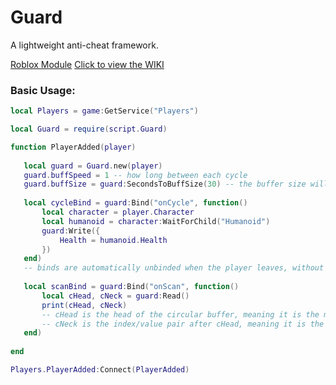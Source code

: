 # Guard
 A lightweight anti-cheat framework.

[Roblox Module](https://web.roblox.com/library/6745363798/Guard)
[Click to view the WIKI](https://github.com/darmyn/Guard/wiki)


### Basic Usage:

 ```Lua
local Players = game:GetService("Players")

local Guard = require(script.Guard)

function PlayerAdded(player)
	
	local guard = Guard.new(player)
	guard.buffSpeed = 1 -- how long between each cycle
	guard.buffSize = guard:SecondsToBuffSize(30) -- the buffer size will be 15 in this example, because 15 index/value pairs every 2 seconds is equivilant to 30 seconds worth of data.
	
	local cycleBind = guard:Bind("onCycle", function()
		local character = player.Character
		local humanoid = character:WaitForChild("Humanoid")
		guard:Write({
			Health = humanoid.Health
		})
	end)
	-- binds are automatically unbinded when the player leaves, without the use of connections.
	
	local scanBind = guard:Bind("onScan", function()
		local cHead, cNeck = guard:Read()
		print(cHead, cNeck)
		-- cHead is the head of the circular buffer, meaning it is the most recent thread of data.
		-- cNeck is the index/value pair after cHead, meaning it is the second most recent thread of data.
	end)
	
end

Players.PlayerAdded:Connect(PlayerAdded)
 ```

